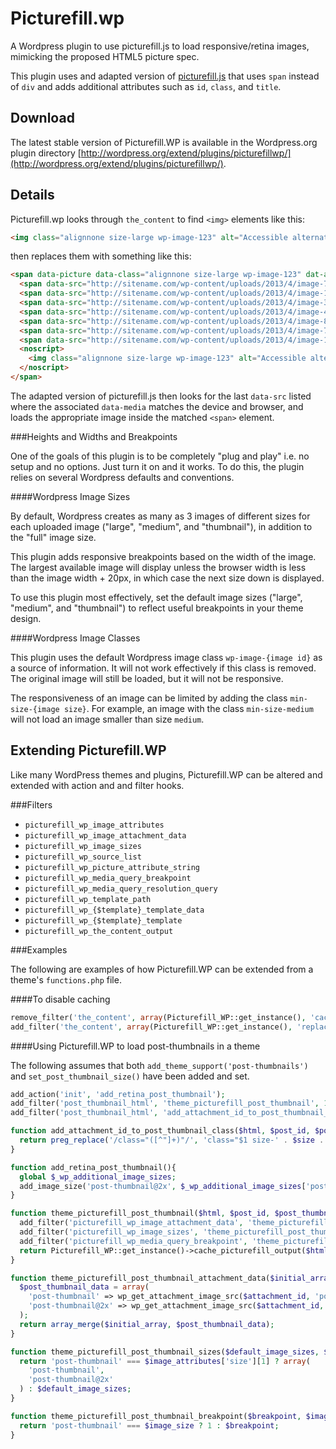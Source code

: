 Picturefill.wp
==============

A Wordpress plugin to use picturefill.js to load responsive/retina images, mimicking the proposed HTML5 picture spec.

This plugin uses and adapted version of [picturefill.js](https://github.com/scottjehl/picturefill) that uses `span` instead of `div` and adds additional attributes such as `id`, `class`, and `title`.

Download
--------

The latest stable version of Picturefill.WP is available in the Wordpress.org plugin directory [http://wordpress.org/extend/plugins/picturefillwp/](http://wordpress.org/extend/plugins/picturefillwp/).

Details
-------

Picturefill.wp looks through `the_content` to find `<img>` elements like this:

```html
<img class="alignnone size-large wp-image-123" alt="Accessible alternate text for the image" title="A title that displays on hover" src="http://sitename.com/wp-content/uploads/2013/4/image-770x577.jpg" width="770" height="577" />
```

then replaces them with something like this:

```html
<span data-picture data-class="alignnone size-large wp-image-123" dat-alt="Accessible alternate text for the image" data-title="A title that displays on hover" data-width="770" data-height="577">
  <span data-src="http://sitename.com/wp-content/uploads/2013/4/image-770x577.jpg"></span>
  <span data-src="http://sitename.com/wp-content/uploads/2013/4/image-150x150.jpg" data-width="150" data-height="150" data-media="(min-width: 1px)" class="picturefill-wp-source thumbnail"></span>
  <span data-src="http://sitename.com/wp-content/uploads/2013/4/image-300x300.jpg" data-width="150" data-height="150" data-media="(min-width: 1px) and (-webkit-min-device-pixel-ratio: 1.5),(min-resolution: 144dpi),(min-resolution: 1.5dppx)" class="picturefill-wp-source retina thumbnail"></span>
  <span data-src="http://sitename.com/wp-content/uploads/2013/4/image-400x300.jpg" data-width="400" data-height="300" data-media="(min-width: 420px)" class="picturefill-wp-source medium"></span>
  <span data-src="http://sitename.com/wp-content/uploads/2013/4/image-800x600.jpg" data-width="400" data-height="300" data-media="(min-width: 420px) and (-webkit-min-device-pixel-ratio: 1.5),(min-resolution: 144dpi),(min-resolution: 1.5dppx)" class="picturefill-wp-source retina medium"></span>
  <span data-src="http://sitename.com/wp-content/uploads/2013/4/image-770x577.jpg" data-width="770" data-height="577" data-media="(min-width: 790px)" class="picturefill-wp-source large"></span>
  <span data-src="http://sitename.com/wp-content/uploads/2013/4/image-1540x1155.jpg" data-width="770" data-height="577" data-media="(min-width: 790px) and (-webkit-min-device-pixel-ratio: 1.5),(min-resolution: 144dpi),(min-resolution: 1.5dppx)" class="picturefill-wp-source retina large"></span>
  <noscript>
    <img class="alignnone size-large wp-image-123" alt="Accessible alternate text for the image" title="A title that displays on hover" src="http://sitename.com/wp-content/uploads/2013/4/image-770x577.jpg" width="770" height="577" />
  </noscript>
</span>
```

The adapted version of picturefill.js then looks for the last `data-src` listed where the associated `data-media` matches the device and browser, and loads the appropriate image inside the matched `<span>` element.

###Heights and Widths and Breakpoints

One of the goals of this plugin is to be completely "plug and play" i.e. no setup and no options. Just turn it on and it works. To do this, the plugin relies on several Wordpress defaults and conventions.

####Wordpress Image Sizes

By default, Wordpress creates as many as 3 images of different sizes for each uploaded image ("large", "medium", and "thumbnail"), in addition to the "full" image size.

This plugin adds responsive breakpoints based on the width of the image. The largest available image will display unless the browser width is less than the image width + 20px, in which case the next size down is displayed.

To use this plugin most effectively, set the default image sizes ("large", "medium", and "thumbnail") to reflect useful breakpoints in your theme design.

####Wordpress Image Classes

This plugin uses the default Wordpress image class `wp-image-{image id}` as a source of information. It will not work effectively if this class is removed. The original image will still be loaded, but it will not be responsive.

The responsiveness of an image can be limited by adding the class `min-size-{image size}`. For example, an image with the class `min-size-medium` will not load an image smaller than size `medium`.

Extending Picturefill.WP
------------------------

Like many WordPress themes and plugins, Picturefill.WP can be altered and extended with action and and filter hooks.

###Filters

* `picturefill_wp_image_attributes`
* `picturefill_wp_image_attachment_data`
* `picturefill_wp_image_sizes`
* `picturefill_wp_source_list`
* `picturefill_wp_picture_attribute_string`
* `picturefill_wp_media_query_breakpoint`
* `picturefill_wp_media_query_resolution_query`
* `picturefill_wp_template_path`
* `picturefill_wp_{$template}_template_data`
* `picturefill_wp_{$template}_template`
* `picturefill_wp_the_content_output`

###Examples

The following are examples of how Picturefill.WP can be extended from a theme's `functions.php` file.

####To disable caching

```php
remove_filter('the_content', array(Picturefill_WP::get_instance(), 'cache_picturefill_output'), 11);
add_filter('the_content', array(Picturefill_WP::get_instance(), 'replace_images'), 11);
```

####Using Picturefill.WP to load post-thumbnails in a theme

The following assumes that both `add_theme_support('post-thumbnails')` and `set_post_thumbnail_size()` have been added and set.

```php
add_action('init', 'add_retina_post_thumbnail');
add_filter('post_thumbnail_html', 'theme_picturefill_post_thumbnail', 10, 5);
add_filter('post_thumbnail_html', 'add_attachment_id_to_post_thumbnail_class', 9, 5);

function add_attachment_id_to_post_thumbnail_class($html, $post_id, $post_thumbnail_id, $size, $attr){
  return preg_replace('/class="([^"]+)"/', 'class="$1 size-' . $size . ' wp-image-' . $post_thumbnail_id . '"',$html);
}

function add_retina_post_thumbnail(){
  global $_wp_additional_image_sizes;
  add_image_size('post-thumbnail@2x', $_wp_additional_image_sizes['post-thumbnail']['width'] * 2, $_wp_additional_image_sizes['post-thumbnail']['height'] * 2, $_wp_additional_image_sizes['post-thumbnail']['crop']);
}

function theme_picturefill_post_thumbnail($html, $post_id, $post_thumbnail_id, $size, $attr){
  add_filter('picturefill_wp_image_attachment_data', 'theme_picturefill_post_thumbnail_attachment_data', 10, 2);
  add_filter('picturefill_wp_image_sizes', 'theme_picturefill_post_thumbnail_sizes', 10, 2);
  add_filter('picturefill_wp_media_query_breakpoint', 'theme_picturefill_post_thumbnail_breakpoint', 10, 3);
  return Picturefill_WP::get_instance()->cache_picturefill_output($html, 'post_thumbnail');
}

function theme_picturefill_post_thumbnail_attachment_data($initial_array, $attachment_id){
  $post_thumbnail_data = array(
    'post-thumbnail' => wp_get_attachment_image_src($attachment_id, 'post-thumbnail'),
    'post-thumbnail@2x' => wp_get_attachment_image_src($attachment_id, 'post-thumbnail@2x')
  );
  return array_merge($initial_array, $post_thumbnail_data);
}

function theme_picturefill_post_thumbnail_sizes($default_image_sizes, $image_attributes){
  return 'post-thumbnail' === $image_attributes['size'][1] ? array(
    'post-thumbnail',
    'post-thumbnail@2x'
  ) : $default_image_sizes;
}

function theme_picturefill_post_thumbnail_breakpoint($breakpoint, $image_size, $width){
  return 'post-thumbnail' === $image_size ? 1 : $breakpoint;
}
```
